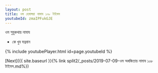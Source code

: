 ```yaml
---
layout: post
title: ওম হেমাঙ্গয়া নামায ১০৮ টাইমস
youtubeId: zmaIPFukGJE
---
```

 
 
 ওম সুয়ুকথায় নামায  
 
 -  কে খুব যত্নবান 
 
  
 
  
 
 
 
 
 
 


{% include youtubePlayer.html id=page.youtubeId %}
 
[Next]({{ site.baseurl }}{% link  split2/_posts/2019-07-09-ওম অৰজিতায় নামায ১০৮ টাইমস.md%})
 
